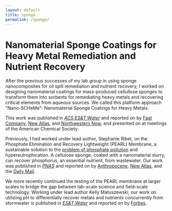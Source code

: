 ```yaml
---
layout: default
title: sponge
permalink: /sponge/
---
```


# Nanomaterial Sponge Coatings for Heavy Metal Remediation and Nutrient Recovery

After the previous successes of my lab group in using sponge nanocomposites for oil spill remediation and nutrient recovery, I worked on designing nanomaterial coatings for mass-produced cellullose sponges to transform them into sorbents for remediating heavy metals and recovering critical elements from aqueous sources.  We called this platform approach "Nano-SCHeMe": Nanomaterial Sponge Coatings for Heavy Metals.

This work was published in [_ACS ES&T Water_](https://pubs.acs.org/doi/full/10.1021/acsestwater.2c00646) and reported on by [Fast Company](https://www.fastcompany.com/90895209/sponge-cleans-lead-drinking-water?partner=rss), [New Atlas](https://newatlas.com/environment/nanoparticle-sponge-heavy-metals-water/), and [Northwestern Now](https://news.northwestern.edu/stories/2023/05/metal-filtering-sponge-removes-lead-from-water/), and presented on at meetings of the American Chemical Society.

Previously, I had worked under lead author, Stephanie Ribet, on the Phosphate Elimination and Recovery Lightweight (PEARL) Membrane, a sustainable solution to the [problem of phosphate pollution](https://www.theatlantic.com/science/archive/2021/02/phosphorus-pollution-fertilizer/617937/) and hypereutrophication. A cellulose sponge, coated with a nanomaterial slurry, can recover phosphorus, an essential nutrient, from wastewater.  Our work was published in [_PNAS_](https://www.pnas.org/doi/10.1073/pnas.2102583118) and reported on by [Anthropocene](https://www.anthropocenemagazine.org/2021/06/a-nanoscale-solution-to-a-gigaton-problem/), [New Atlas](https://newatlas.com/environment/adaptable-sponge-phosphate-polluted-waterways-reuse/), and the [Daily Mail](https://www.dailymail.co.uk/sciencetech/article-9637929/Scientists-create-sponge-soak-phosphate-reused.html).

We more recently continued the testing of the PEARL membrane at larger scales to bridge the gap between lab-scale science and field-scale technology.  Working under lead author Kelly Matuszewski, our work on utilizing pH to differentially recover metals and nutrients concurrently from stormwater is published in [_ES&T Water_](https://pubs.acs.org/doi/10.1021/acsestwater.4c01234) and reported on by [Forbes](https://www.forbes.com/sites/lauriewinkless/2025/02/12/specialist-sponge-captures-valuable-minerals-from-polluted-storm-water/).
